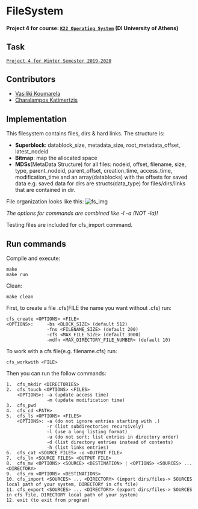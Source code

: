 # FileSystem
#### Project 4 for course: [`K22 Operating System`](http://cgi.di.uoa.gr/~ad/k22/) (DI University of Athens)
Task
------------
[`Project 4 for Winter Semester 2019-2020`](http://cgi.di.uoa.gr/~ad/k22/OS-F19-Prj4.pdf)

Contributors
------------
* [Vasiliki Koumarela](https://github.com/VasiaKoum/ "Vasiliki Koumarela")
* [Charalampos Katimertzis](https://github.com/chariskms/ "Charalampos Katimertzis")

Implementation
--------------
This filesystem contains files, dirs & hard links. The structure is:
* __Superblock__: datablock_size, metadata_size, root_metadata_offset, latest_nodeid
* __Bitmap__: map the allocated space
* __MDSs__(MetaData Structure) for all files: nodeid, offset, filename, size, type, parent_nodeid, parent_offset, creation_time, access_time, modification_time and an array(datablocks) with the offsets for saved data e.g. saved data for dirs are structs(data_type) for files/dirs/links that are contained in dir.

File organization looks like this:
![fs_img](https://user-images.githubusercontent.com/26937033/78558519-64dee200-781b-11ea-8edc-1c3e88af5b66.JPG)

*The options for commands are combined like -l -a (NOT -la)!*

Testing files are included for cfs_import command.

Run commands
------------
Compile and execute:
```
make
make run
```
Clean:
```
make clean
```

First, to create a file .cfs(FILE the name you want without .cfs) run:
```
cfs_create <OPTIONS> <FILE>
<OPTIONS>:     -bs <BLOCK_SIZE> (default 512)
               -fns <FILENAME_SIZE> (default 200)
               -cfs <MAX_FILE_SIZE> (default 3000)
               -mdfn <MAX_DIRECTORY_FILE_NUMBER> (default 10)
```
To work with a cfs file(e.g. filename.cfs) run:
```
cfs_workwith <FILE>
```
Then you can run the follow commands:
```
1.  cfs_mkdir <DIRECTORIES>
2.  cfs_touch <OPTIONS> <FILES>
    <OPTIONS>: -a (update access time)
               -m (update modification time)
3.  cfs_pwd
4.  cfs_cd <PATH>
5.  cfs_ls <OPTIONS> <FILES>
    <OPTIONS>: -a (do not ignore entries starting with .)
               -r (list subdirectories recursively)
               -l (use a long listing format)
               -u (do not sort; list entries in directory order)
               -d (list directory entries instead of contents)
               -h (list links entries)
6.  cfs_cat <SOURCE FILES> -o <OUTPUT FILE>
7.  cfs_ln <SOURCE FILES> <OUTPUT FILE>
8.  cfs_mv <OPTIONS> <SOURCE> <DESTINATION> | <OPTIONS> <SOURCES> ... <DIRECTORY>
9.  cfs_rm <OPTIONS> <DESTINATIONS>
10. cfs_import <SOURCES> ... <DIRECTORY> (import dirs/files-> SOURCES local path of your system, DIRECTORY in cfs file)
11. cfs_export <SOURCES> ... <DIRECTORY> (export dirs/files-> SOURCES in cfs file, DIRECTORY local path of your system)
12. exit (to exit from program)
```
